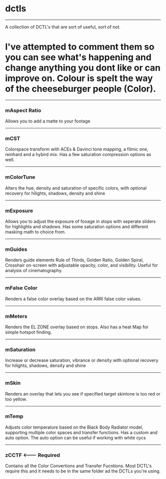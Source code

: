 # dctls
---

A collection of DCTL's that are sort of useful, sort of not.

# I've attempted to comment them so you can see what's happening and change anything you dont like or can improve on. Colour is spelt the way of the cheeseburger people (Color). 

---
### mAspect Ratio
Allows you to add a matte to your footage

---

### mCST
Colorspace transform with ACEs & Davinci tone mapping, a filmic one, reinhard and a hybird mix. Has a few saturation compression options as well.

---

### mColorTune
Alters the hue, density and saturation of specific colors, with optional recovery for hilights, shadows, density and shine

---

### mExposure
Allows you to adjust the exposure of fooage in stops with seperate sliders for highlights and shadows. Has some saturation options and different masking math to choice from. 

---

### mGuides
Renders guide elements Rule of Thirds, Golden Ratio, Golden Spiral, Crosshair on-screen with adjustable opacity, color, and visibility. Useful for analysis of cinematography. 

--- 

### mFalse Color 
Renders a false color overlay based on the ARRI false color values. 

---

### mMeters
Renders the EL ZONE overlay based on stops. Also has a heat Map for simple hotspot finding. 

---

### mSaturation
Increase or decrease saturation, vibrance or density with optional recovery for hilights, shadows, density and shine

---

### mSkin
Renders an overlay that lets you see if specified target skintone is too red or too yellow. 

---

### mTemp
Adjusts color temperature based on the Black Body Radiator model, supporting multiple color spaces and transfer functions. Has a custom and auto option. The auto option can be useful if working with white cycs

---

### zCCTF <--- Required
Contains all the Color Convertions and Transfer Fucntions. Most DCTL's require this and it needs to be in the same folder ad the DCTLs you're using. 

